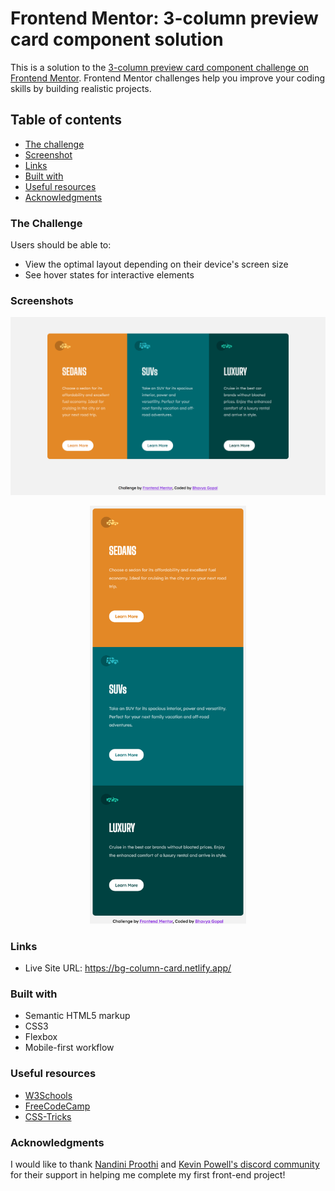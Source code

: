 # Frontend Mentor: 3-column preview card component solution

This is a solution to the [3-column preview card component challenge on Frontend Mentor](https://www.frontendmentor.io/challenges/3column-preview-card-component-pH92eAR2-). Frontend Mentor challenges help you improve your coding skills by building realistic projects. 

## Table of contents

  - [The challenge](#the-challenge)
  - [Screenshot](#screenshot)
  - [Links](#links)  
  - [Built with](#built-with)
  - [Useful resources](#useful-resources)
  - [Acknowledgments](#acknowledgments)


### The Challenge

Users should be able to:

- View the optimal layout depending on their device's screen size
- See hover states for interactive elements

### Screenshots

![desktop](images/desktop.png)
<p align="center">
<img src="images/mobile.png" width=250>
</p>


### Links

- Live Site URL: https://bg-column-card.netlify.app/



### Built with

- Semantic HTML5 markup
- CSS3
- Flexbox
- Mobile-first workflow


### Useful resources

- [W3Schools](https://www.w3schools.com/html/) 
- [FreeCodeCamp](https://www.freecodecamp.org/learn/responsive-web-design/)
- [CSS-Tricks](https://css-tricks.com/)


### Acknowledgments

I would like to thank [Nandini Proothi](https://github.com/nandiniproothi) and [Kevin Powell's discord community](https://discord.gg/eHFXk8V2) for their support in helping me complete my first front-end project!


